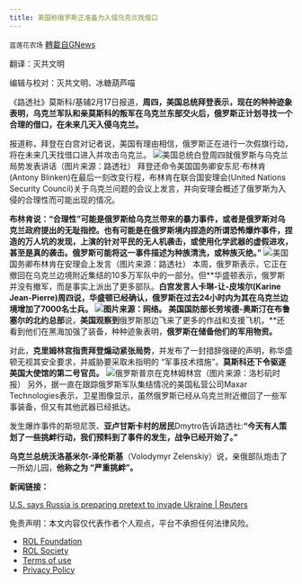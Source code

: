 ```yaml
---
title: 美国称俄罗斯正准备为入侵乌克兰找借口
---
```

`蓝莲花农场` [轉載自GNews](https://gnews.org/zh-hans/2022202/)

翻译：灭共文明

编辑与校对：灭共文明、冰糖葫芦喵

《路透社》莫斯科/基辅2月17日报道，**周四，美国总统拜登表示，现在的种种迹象表明，乌克兰军队和亲莫斯科的叛军在乌克兰东部交火后，俄罗斯正计划寻找一个合理的借口，在未来几天入侵乌克兰。**

报道称，拜登在白宫对记者说，美国有理由相信，俄罗斯正在进行一次假旗行动，将在未来几天找借口进入并攻击乌克兰。
![](https://assets.gnews.org/wp-content/uploads/2022/02/IMG_2169.jpg)美国总统白登周四就俄罗斯与乌克兰局势发表讲话（图片来源：路透社）
拜登还命令美国国务卿安东尼·布林肯(Antony Blinken)在最后一刻改变行程，布林肯在联合国安理会(United Nations Security Council)关于乌克兰问题的会议上发言，并向安理会概述了俄罗斯为入侵的合理性而可能出现的情况。

**布林肯说：“合理性”可能是俄罗斯给乌克兰带来的暴力事件，或者是俄罗斯对乌克兰政府提出的无耻指控。也有可能是在俄罗斯境内捏造的所谓恐怖爆炸事件，捏造的万人坑的发现，上演的针对平民的无人机袭击，或使用化学武器的虚假进攻，甚至是真的袭击。俄罗斯可能将这一事件描述为种族清洗，或种族灭绝。”**
![](https://assets.gnews.org/wp-content/uploads/2022/02/乌克兰入侵3-1-e1645136680372.jpg)美国国务卿布林肯在安理会上发言（图片来源：路透社）
本周，俄罗斯表示，它正在撤回在乌克兰边境附近集结的10多万军队中的一部分。但**华盛顿表示，俄罗斯并没有撤军，而是事实上派出了更多部队。**白宫发言人卡琳-让-皮埃尔(Karine Jean-Pierre)周四说，华盛顿已经确认，**俄罗斯在过去24小时内为其在乌克兰边境增加了7000名士兵。**
![](https://assets.gnews.org/wp-content/uploads/2022/02/乌克兰入侵2.jpg)图片来源：网络。
**美国国防部长劳埃德-奥斯汀**在布鲁塞尔的北约总部**说，**美国观察到**俄罗斯那边飞来了更多的作战和支援飞机，**还看到他们在黑海加强了装备，种种迹象表明，**俄罗斯在储备他们的军用物资。**

对此，**克里姆林宫指责拜登煽动紧张局势**，并发布了一封措辞强硬的声明，称华盛顿无视其安全要求，并威胁要采取未指明的 “军事技术措施”。**莫斯科还下令驱逐美国大使馆的第二号官员。**
![](https://assets.gnews.org/wp-content/uploads/2022/02/乌克兰入侵4-scaled.jpg)俄罗斯普京在克林姆林宫（图片来源：洛杉矶时报）
另外，据一直在跟踪俄罗斯军队集结情况的美国私营公司Maxar Technologies表示，卫星图像显示，虽然俄罗斯已经从乌克兰附近撤回了一些军事装备，但又有其他武器已经抵达。

发生爆炸事件的斯坦尼茨、**亚卢甘斯卡村的居民**Dmytro告诉路透社:**“今天有人策划了一些挑衅行动，我们预料到了事件的发生，战争已经开始了。”**

**乌克兰总统沃洛基米尔-泽伦斯基**（Volodymyr Zelenskiy）说，亲俄部队炮击了一所幼儿园，**他称之为 “严重挑衅”。**

**新闻链接：**

[U.S. says Russia is preparing pretext to invade Ukraine | Reuters](https://www.reuters.com/world/europe/shelling-breaks-out-east-ukraine-west-moscow-dispute-troop-moves-2022-02-17/)



 

免责声明：本文内容仅代表作者个人观点，平台不承担任何法律风险。

- [ROL Foundation](https://rolfoundation.org/)
- [ROL Society](https://rolsociety.org/)
- [Terms of use](https://gnews.org/terms-of-use-3/)
- [Privacy Policy](https://gnews.org/privacy-policy/)

